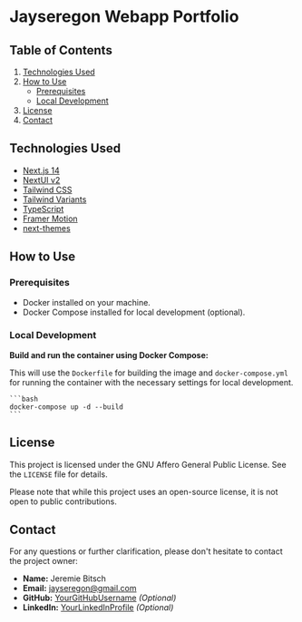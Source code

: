 # Jayseregon Webapp Portfolio

## Table of Contents

1. [Technologies Used](#technologies-used)
2. [How to Use](#how-to-use)
    - [Prerequisites](#prerequisites)
    - [Local Development](#local-development)
3. [License](#license)
4. [Contact](#contact)

## Technologies Used

- [Next.js 14](https://nextjs.org/docs/getting-started)
- [NextUI v2](https://nextui.org/)
- [Tailwind CSS](https://tailwindcss.com/)
- [Tailwind Variants](https://tailwind-variants.org)
- [TypeScript](https://www.typescriptlang.org/)
- [Framer Motion](https://www.framer.com/motion/)
- [next-themes](https://github.com/pacocoursey/next-themes)

## How to Use

### Prerequisites

- Docker installed on your machine.
- Docker Compose installed for local development (optional).

### Local Development

**Build and run the container using Docker Compose:**

This will use the `Dockerfile` for building the image and `docker-compose.yml` for running the container with the necessary settings for local development.

    ```bash
    docker-compose up -d --build
    ```

## License

This project is licensed under the GNU Affero General Public License. See the `LICENSE` file for details.

Please note that while this project uses an open-source license, it is not open to public contributions.

## Contact

For any questions or further clarification, please don't hesitate to contact the project owner:

- **Name:** Jeremie Bitsch
- **Email:** [jayseregon@gmail.com](mailto:jayseregon@gmail.com)
- **GitHub:** [YourGitHubUsername](https://github.com/YourGitHubUsername) *(Optional)*
- **LinkedIn:** [YourLinkedInProfile](https://www.linkedin.com/in/YourLinkedInProfile) *(Optional)*